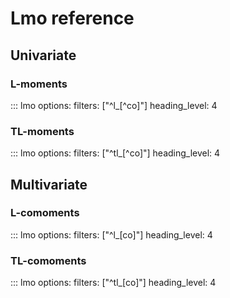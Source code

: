 # Lmo reference

## Univariate

### L-moments 

::: lmo
    options:
        filters: ["^l_[^co]"]
        heading_level: 4

### TL-moments

::: lmo
    options:
        filters: ["^tl_[^co]"]
        heading_level: 4


## Multivariate

### L-comoments 

::: lmo
    options:
        filters: ["^l_[co]"]
        heading_level: 4

### TL-comoments

::: lmo
    options:
        filters: ["^tl_[co]"]
        heading_level: 4
